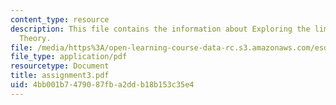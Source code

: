 ```yaml
---
content_type: resource
description: This file contains the information about Exploring the limits of Sustainability
  Theory.
file: /media/https%3A/open-learning-course-data-rc.s3.amazonaws.com/esd-123j-systems-perspectives-on-industrial-ecology-spring-2006/4bb001b7479087fba2ddb18b153c35e4_assignment3.pdf
file_type: application/pdf
resourcetype: Document
title: assignment3.pdf
uid: 4bb001b7-4790-87fb-a2dd-b18b153c35e4
---
```


